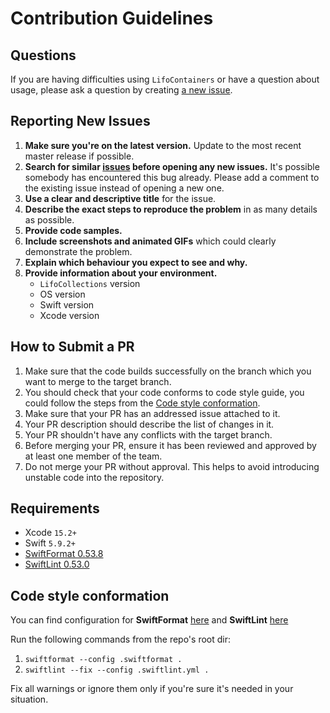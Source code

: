 # Contribution Guidelines

## Questions

If you are having difficulties using `LifoContainers` or have a question about usage, please ask a question by creating [a new issue](https://github.com/Shadowman405/LifoCollections/issues/new). 

## Reporting New Issues

1. **Make sure you're on the latest version.** Update to the most recent master release if possible.
2. **Search for similar [issues](https://github.com/Shadowman405/LifoCollections/issues) before opening any new issues.** It's possible somebody has encountered this bug already. Please add a comment to the existing issue instead of opening a new one.
3. **Use a clear and descriptive title** for the issue.
4. **Describe the exact steps to reproduce the problem** in as many details as possible.
4. **Provide code samples.**
5. **Include screenshots and animated GIFs** which could clearly demonstrate the problem.
6. **Explain which behaviour you expect to see and why.**
7. **Provide information about your environment.**
    - `LifoCollections` version
    - OS version
    - Swift version
    - Xcode version
    
## How to Submit a PR

1. Make sure that the code builds successfully on the branch which you want to merge to the target branch.
1. You should check that your code conforms to code style guide, you could follow the steps from the [Code style conformation](./CONTRIBUTING.md#Code-style-conformation).
1. Make sure that your PR has an addressed issue attached to it.
1. Your PR description should describe the list of changes in it.
1. Your PR shouldn't have any conflicts with the target branch.
1. Before merging your PR, ensure it has been reviewed and approved by at least one member of the team.
1. Do not merge your PR without approval. This helps to avoid introducing unstable code into the repository.

## Requirements

- Xcode `15.2+`
- Swift `5.9.2+`
- [SwiftFormat 0.53.8](https://github.com/nicklockwood/SwiftFormat/releases/tag/0.53.8)
- [SwiftLint 0.53.0](https://github.com/realm/SwiftLint/releases/tag/0.53.0)

## Code style conformation

You can find configuration for **SwiftFormat** [here](./.swiftformat) and **SwiftLint** [here](./.swiftlint.yml) 

Run the following commands from the repo's root dir:
1. `swiftformat --config .swiftformat .`
1. `swiftlint --fix --config .swiftlint.yml .`

Fix all warnings or ignore them only if you're sure it's needed in your situation.
